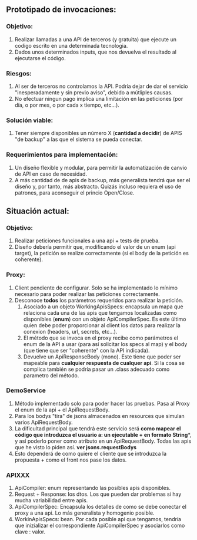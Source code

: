 ## Prototipado de invocaciones:

### Objetivo:
1. Realizar llamadas a una API de terceros (y gratuita) que ejecute un codigo escrito en una determinada tecnologia.
2. Dados unos determinados inputs, que nos devuelva el resultado al ejecutarse el código.

### Riesgos:
1. Al ser de terceros no controlamos la API. Podría dejar de dar el servicio "inesperadamente y sin previo aviso", debido a mútliples causas.
2. No efectuar ningun pago implica una limitación en las peticiones (por día, o por mes, o por cada x tiempo, etc...).

### Solución viable:
1. Tener siempre disponibles un número X (**cantidad a decidir**) de APIS "de backup" a las que el sistema se pueda conectar.

### Requerimientos para implementación:
1. Un diseño flexible y modular, para permitir la automatización de canvio de API en caso de necesidad.
2. A más cantidad de de apis de backup, más generalista tendrá que ser el diseño y, por tanto, más abstracto. Quizás incluso requiera el uso de patrones, para aconseguir el princio Open/Close.

## Situación actual:
### Objetivo: 
1. Realizar peticiones funcionales a una api + tests de prueba.
2. Diseño debería permitir que, modificando el valor de un enum (api target), la petición se realize correctamente (si el body de la petición es coherente).


### Proxy:
1. Client pendiente de configurar. Solo se ha implementado lo mínimo necesario para poder realizar las peticiones correctamente.
2. Desconoce **todos** los parámetros requeridos para realizar la petición.
   1. Asociado a un objeto WorkingApisSpecs: encapsula un mapa que relaciona cada una de las apis que tengamos localizadas como disponibles (**enum**) con un objeto ApiCompilerSpec. Es este último quien debe poder proporcionar al client los datos para realizar la conexion (headers, url, secrets, etc...).
   2. El método que se invoca en el proxy recibe como parámetros el enum de la API a usar (para así solicitar los specs al map) y el body (que tiene que ser "coherente" con la API indicada).
   3. Devuelve un ApiResponseBody (mono). Este tiene que poder ser mapeable para **cualquier respuesta de cualquer api**. Si la cosa se complica también se podría pasar un .class adecuado como parametro del método.

### DemoService
1. Método implementado solo para poder hacer las pruebas. Pasa al Proxy el enum de la api + el ApiRequestBody.
2. Para los bodys "tira" de jsons almacenados en resources que simulan varios ApiRequestBody.
3. La dificultad principal que tendrá este servicio será **como mapear el código que introduzca el usuario a: un ejecutable + en formato String***, y así poderlo poner como atributo en un ApiRequestBody. Todas las apis que he visto lo piden así. **ver jsons.requestBodys**
4. Esto dependerá de como quiere el cliente que se introduzca la propuesta + como el front nos pase los datos.

### APIXXX
1. ApiCompiler: enum representando las posibles apis disponibles.
2.  Request + Response: los dtos. Los que pueden dar problemas si hay mucha variabilidad entre apis.
3. ApiCompilerSpec: Encapsula los detalles de como se debe conectar el proxy a una api. Lo más generalista y homogenio posible.
4. WorkinApisSpecs: bean. Por cada posible api que tengamos, tendría que inizializar el correspondiente ApiCompilerSpec y asociarlos como clave : valor.

